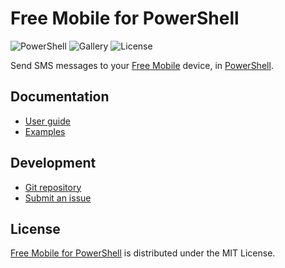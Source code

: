 # Free Mobile for PowerShell
![PowerShell](https://badgen.net/badge/pwsh/%3E%3D7.5/green) ![Gallery](https://badgen.net/badge/gallery/v0.1.0/blue) ![License](https://badgen.net/badge/license/MIT/blue)

Send SMS messages to your [Free Mobile](https://mobile.free.fr) device,
in [PowerShell](https://learn.microsoft.com/en-us/powershell).

## Documentation
- [User guide](https://github.com/cedx/free-mobile.ps1/wiki)
- [Examples](https://github.com/cedx/free-mobile.ps1/tree/main/example)

## Development
- [Git repository](https://github.com/cedx/free-mobile.ps1)
- [Submit an issue](https://github.com/cedx/free-mobile.ps1/issues)

## License
[Free Mobile for PowerShell](https://github.com/cedx/free-mobile.ps1) is distributed under the MIT License.
